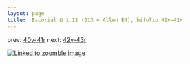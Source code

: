 ```yaml
---
layout: page
title:  Escorial Ω 1.12 (513 = Allen E4), bifolio 41v-42r
---
```


prev: [40v-41r](../40v-41r/) next: [42v-43r](../42v-43r/)



[![Linked to zoomble image](http://www.homermultitext.org/iipsrv?IIIF=/project/homer/pyramidal/deepzoom/hmt/e3bifolio/v1/E3_41v_42r.tif/full/2000,/0/default.jpg)](http://www.homermultitext.org/ict2/?urn=urn:cite2:hmt:e3bifolio.v1:E3_41v_42r)

